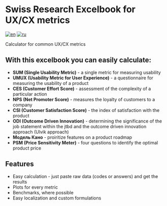 # Swiss Research Excelbook for UX/CX metrics 

[![en](https://img.shields.io/badge/lang-en-red.svg)](https://github.com/UXRozum/Swiss_Excelbook/blob/main/README.md)
[![ru](https://img.shields.io/badge/lang-ru-yellow.svg)](https://github.com/UXRozum/Swiss_Excelbook/blob/main/README.ru.md)

Calculator for common UX/CX metrics


## With this excelbook you can easily calculate:

 * **SUM (Single Usability Metric)** - a single metric for measuring usability
 * **UMUX (Usability Metric for User Experience)** -  a questionnaire for measuring the usability of a product
 * **CES (Customer Effort Score)** - assessment of the complexity of a particular action
 * **NPS (Net Promoter Score)** - measures the loyalty of customers to a company
 * **CSI (Customer Satisfaction Score)** - the index of satisfaction with the product
 * **ODI (Outcome Driven Innovation)** - determining the significance of the job statement within the jtbd and the outcome driven innovation approach (Ulvik approach)
 * **Модель Кано** - proiritize features on a product roadmap
 * **PSM (Price Sensitivity Meter)** - four questions to identify the optimal product price

## Features

* Easy calculation - just paste raw data (codes or answers) and get the results
* Plots for every metric
* Benchmarks, where possible
* Easy localization and custom formulations 
